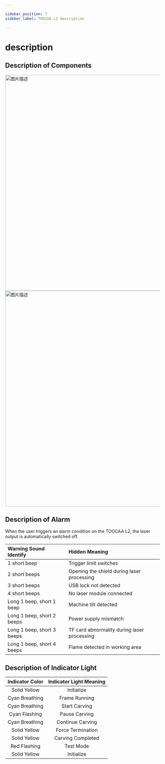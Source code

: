 ```yaml
---

sidebar_position: 7
sidebar_label: TOOCAA L2 description

---
```

# description
## Description of Components
<img src="http://wiki-toocaa.oss-cn-hongkong.aliyuncs.com/%E5%90%84%E9%83%A8%E4%BB%B6%E8%AF%B4%E6%98%8E1.jpg" alt="图片描述" width="700" />
<img src="http://wiki-toocaa.oss-cn-hongkong.aliyuncs.com/%E5%90%84%E9%83%A8%E4%BB%B6%E8%AF%B4%E6%98%8E2.jpg" alt="图片描述" width="700" />

## Description of Alarm
When the user triggers an alarm condition on the TOOCAA L2, the laser output is automatically switched off.

| **Warning Sound Identify** | **Hidden Meaning** |
| :--- | :--- |
| 1 short beep | Trigger limit switches |
| 2 short beeps | Opening the shield during laser processing |
| 3 short beeps | USB lock not detected |
| 4 short beeps | No laser module connected |
| Long 1 beep, short 1 beep | Machine tilt detected |
| Long 1 beep, short 2 beeps | Power supply mismatch |
| Long 1 beep, short 3 beeps | TF card abnormality during laser processing |
| Long 1 beep, short 4 beeps | Flame detected in working area |


## Description of Indicator Light
| Indicator Color | Indicator Light Meaning |
| :---: | :---: |
| Solid Yellow | Initialize |
| Cyan Breathing | Frame Running |
| Cyan Breathing | Start Carving |
| Cyan Flashing | Pause Carving |
| Cyan Breathing | Continue Carving |
| Solid Yellow | Force Termination |
| Solid Yellow | Carving Completed |
| Red Flashing | Test Mode |
| Solid Yellow | Initialize |
